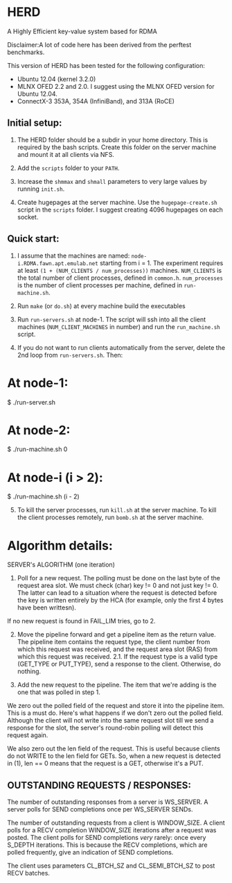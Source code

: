 HERD
====

A Highly Efficient key-value system based for RDMA

Disclaimer:A lot of code here has been derived from the perftest benchmarks.

This version of HERD has been tested for the following configuration:
 * Ubuntu 12.04 (kernel 3.2.0)
 * MLNX OFED 2.2 and 2.0. I suggest using the MLNX OFED version for Ubuntu 12.04.
 * ConnectX-3 353A, 354A (InfiniBand), and 313A (RoCE)

Initial setup:
-------------

1. The HERD folder should be a subdir in your home directory. This is required 
by the bash scripts. Create this folder on the server machine and mount it at
all clients via NFS.

2. Add the `scripts` folder to your `PATH`.

3. Increase the `shmmax` and `shmall` parameters to very large values by running `init.sh`.

4. Create hugepages at the server machine. Use the `hugepage-create.sh` script
in the `scripts` folder. I suggest creating 4096 hugepages on each socket.

Quick start:
-----------

1. I assume that the machines are named: `node-i.RDMA.fawn.apt.emulab.net` starting from i = 1.
		The experiment requires at least `(1 + (NUM_CLIENTS / num_processes))` machines.
		`NUM_CLIENTS` is the total number of client processes, defined in `common.h`.
		`num_processes` is the number of client processes per machine, defined in
		`run-machine.sh`.

2. Run `make` (or `do.sh`) at every machine build the executables

3. Run `run-servers.sh` at node-1. The script will ssh into all the client machines
(`NUM_CLIENT_MACHINES` in number) and run the `run_machine.sh` script.

4. If you do not want to run clients automatically from the server, delete the 
2nd loop from `run-servers.sh`. Then:
		
# At node-1:
$ ./run-server.sh
# At node-2:
$ ./run-machine.sh 0
# At node-i (i > 2):
$ ./run-machine.sh (i - 2)

5. To kill the server processes, run `kill.sh` at the server machine. To kill the 
client processes remotely, run `bomb.sh` at the server machine.




Algorithm details:
====

SERVER's ALGORITHM (one iteration)

1. Poll for a new request. The polling must be done on the last byte
of the request area slot. We must check (char) key != 0 and not just
key != 0. The latter can lead to a situation where the request is 
detected before the key is written entirely by the HCA (for example,
only the first 4 bytes have been writtesn). 

If no new request is found in FAIL_LIM tries, go to 2.

2. Move the pipeline forward and get a pipeline item as the return
value. The pipeline item contains the request type, the client
number from which this request was received, and the request area
slot (RAS) from which this request was received.
	2.1. If the request type is a valid type (GET_TYPE or PUT_TYPE),
	send a response to the client. Otherwise, do nothing.

3. Add the new request to the pipeline. The item that we're adding
is the one that was polled in step 1.

We zero out the polled field of the request and store it into the
pipeline item. This is a must do. Here's what happens if we don't
zero out the polled field. Although the client will not write
into the same request slot till we send a response for the slot, the 
server's round-robin polling will detect this request again.

We also zero out the len field of the request. This is useful because
clients do not WRITE to the len field for GETs. So, when a new
request is detected in (1), len == 0 means that the request is a
GET, otherwise it's a PUT.

OUTSTANDING REQUESTS / RESPONSES:
----

The number of outstanding responses from a server is WS_SERVER.
A server polls for SEND completions once per WS_SERVER SENDs.

The number of outstanding requests from a client is WINDOW_SIZE.
A client polls for a RECV completion WINDOW_SIZE iterations after
a request was posted. The client polls for SEND completions *very*
rarely: once every S_DEPTH iterations. This is because the RECV
completions, which are polled frequently, give an indication of 
SEND completions.

The client uses parameters CL_BTCH_SZ and CL_SEMI_BTCH_SZ to post
RECV batches.
